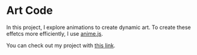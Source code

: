 # Art Code

In this project, I explore animations to create dynamic art. To create these effetcs more efficiently, I use [anime.js](https://animejs.com/).

You can check out my project with [this link](https://lucaschrng.github.io/art-code/).
